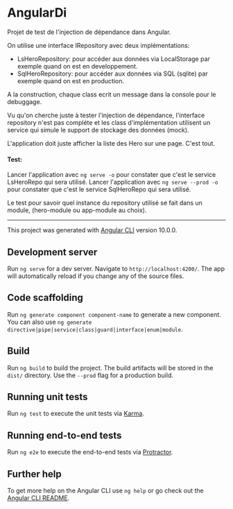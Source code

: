 # AngularDi

Projet de test de l'injection de dépendance dans Angular.

On utilise une interface IRepository avec deux implémentations:

- LsHeroRepository: pour accéder aux données via LocalStorage par exemple quand on est en developpement.
- SqlHeroRepository: pour accéder aux données via SQL (sqlite) par exemple quand on est en production.

A la construction, chaque class ecrit un message dans la console pour le debuggage.

Vu qu'on cherche juste à tester l'injection de dépendance, l'interface repository n'est pas compléte et 
les class d'implémentation utilisent un service qui simule le support de stockage des données (mock).


L'application doit juste afficher la liste des Hero sur une page. C'est tout. 

#### Test:

Lancer l'application avec `ng serve -o` pour constater que c'est le service LsHeroRepo qui sera utilisé.
Lancer l'application avec `ng serve --prod -o` pour constater que c'est le service SqlHeroRepo qui sera utilisé.

Le test pour savoir quel instance du repository utilisé se fait dans un module, (hero-module ou app-module au choix).

---------

This project was generated with [Angular CLI](https://github.com/angular/angular-cli) version 10.0.0.

## Development server

Run `ng serve` for a dev server. Navigate to `http://localhost:4200/`. The app will automatically reload if you change any of the source files.

## Code scaffolding

Run `ng generate component component-name` to generate a new component. You can also use `ng generate directive|pipe|service|class|guard|interface|enum|module`.

## Build

Run `ng build` to build the project. The build artifacts will be stored in the `dist/` directory. Use the `--prod` flag for a production build.

## Running unit tests

Run `ng test` to execute the unit tests via [Karma](https://karma-runner.github.io).

## Running end-to-end tests

Run `ng e2e` to execute the end-to-end tests via [Protractor](http://www.protractortest.org/).

## Further help

To get more help on the Angular CLI use `ng help` or go check out the [Angular CLI README](https://github.com/angular/angular-cli/blob/master/README.md).
